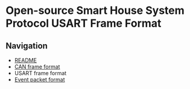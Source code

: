 # Open-source Smart House System Protocol USART Frame Format

## Navigation
* [README](../README.md)
* [CAN frame format](CAN.md)
* USART frame format
* [Event packet format](PACKET.md)

